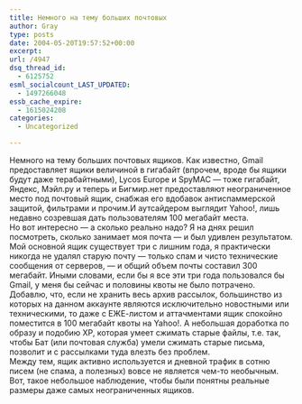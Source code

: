 ```yaml
---
title: Немного на тему больших почтовых
author: Gray
type: posts
date: 2004-05-20T19:57:52+00:00
excerpt:
url: /4947
dsq_thread_id:
  - 6125752
esml_socialcount_LAST_UPDATED:
  - 1497266048
essb_cache_expire:
  - 1615024208
categories:
  - Uncategorized

---
```








Немного на тему больших почтовых ящиков. Как известно, Gmail предоставляет ящики величиной в гигабайт (впрочем, вроде бы ящики будут даже терабайтными), Lycos Europe и SpyMAC &#8212; тоже гигабайт, Яндекс, Мэйл.ру и теперь и Бигмир.нет предоставляют неограниченное место под почтовый ящик, снабжая его вдобавок антиспаммерской защитой, фильтрами и прочим.И аутсайдером выглядит Yahoo!, лишь недавно созревшая дать пользователям 100 мегабайт места.  
Но вот интересно &#8212; а сколько реально надо? Я на днях решил посмотреть, сколько занимает моя почта &#8212; и был удивлен результатом. Мой основной ящик существует три с лишним года, я практически никогда не удалял старую почту &#8212; только спам и чисто технические сообщения от серверов, &#8212; и общий объем почты составил 300 мегабайт. Иными словами, если бы я все эти три года пользовался бы Gmail, у меня бы сейчас и половины квоты не было потрачено.  
Добавлю, что, если не хранить весь архив рассылок, большинство из которых на данном аккаунте являются исключительно новостными или техническими, то даже с ЕЖЕ-листом и аттачментами ящик спокойно поместится в 100 мегабайт квоты на Yahoo!. А небольшая доработка по образу и подобию XP, которая умеет сжимать старые файлы, т.е. так, чтобы Бат (или почтовая служба) умели сжимать старые письма, позволит и с рассылками туда влезть без проблем.  
Между тем, ящик активно используется и дневной трафик в сотню писем (не спама, а полезных) вовсе не является чем-то необычным.  
Вот, такое небольшое наблюдение, чтобы были понятны реальные размеры даже самых неограниченных ящиков.